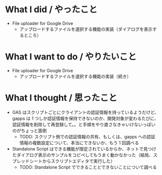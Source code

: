 # What I did / やったこと
- File uploader for Google Drive
    - アップロードするファイルを選択する機能の実装（ダイアログを表示するところ）

# What I want to do / やりたいこと
- File uploader for Google Drive
    - アップロードするファイルを選択する機能の実装（続き）

# What I thought / 思ったこと
- GAS はスクリプトごとにクライアントの認証情報を持っているようだけど、gapps は 1 つしか認証情報を保持できないのか、開発対象が変わるたびに、認証情報を削除して再登録して。。と手順をやり直さなきゃいけないっぽいのがちょっと面倒
    - TODO: スクリプト側での認証情報の共有、もしくは、gapps への認証情報の複数設定について、本当にできないか、もう 1 回調べる
- Standalone Script はできる機能が限定されているからか、ネットで見つけたダイアログ表示のサンプルをコピペしてもうまく動かなかった（結局、スプレッドシートからスクリプトエディタで実行した）
    - TODO: Standalone Script でできることとできないことについて調べる
